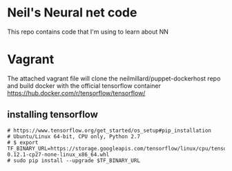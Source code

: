 # Neil's Neural net code
This repo contains code that I'm using to learn about NN

# Vagrant
The attached vagrant file will clone the neilmillard/puppet-dockerhost repo
and build docker with the official tensorflow container https://hub.docker.com/r/tensorflow/tensorflow/



## installing tensorflow

```
# https://www.tensorflow.org/get_started/os_setup#pip_installation
# Ubuntu/Linux 64-bit, CPU only, Python 2.7
# $ export TF_BINARY_URL=https://storage.googleapis.com/tensorflow/linux/cpu/tensorflow-0.12.1-cp27-none-linux_x86_64.whl
# sudo pip install --upgrade $TF_BINARY_URL
```